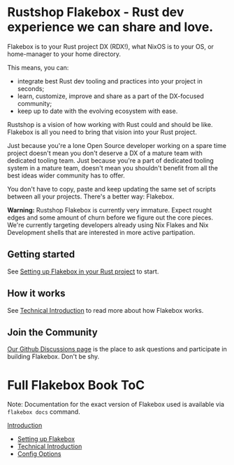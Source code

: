 <!-- WARNING: THIS FILE IS AUTO-GENERATED. EDIT ./docs/README.md instead -->

# Rustshop Flakebox - Rust dev experience we can share and love.

Flakebox is to your Rust project DX (RDX!), what NixOS is to your OS, or
home-manager to your home directory. 

This means, you can:

* integrate best Rust dev tooling and practices into your project in seconds;
* learn, customize, improve and share as a part of the DX-focused community;
* keep up to date with the evolving ecosystem with ease.

Rustshop is a vision of how working with Rust could and should be like.
Flakebox is all you need to bring that vision into your Rust project.

Just because you're a lone Open Source developer working on a spare
time project doesn't mean you don't deserve a DX of a mature team
with dedicated tooling team. Just because you're a part of dedicated
tooling system in a mature team, doesn't mean you shouldn't benefit
from all the best ideas wider community has to offer.

You don't have to copy, paste and keep updating the same set of
scripts between all your projects. There's a better way: Flakebox.

**Warning:** Rustshop Flakebox is currently very immature. Expect
rought edges and some amount of churn before we figure out the
core pieces. We're currently targeting developers already using
Nix Flakes and Nix Development shells that are interested in
more active partipation.


## Getting started

See [Setting up Flakebox in your Rust project](./docs/getting-started.md)
to start.


## How it works

See [Technical Introduction](./docs/technical-details.md) to read more about
how Flakebox works.


## Join the Community

[Our Github Discussions page](https://github.com/rustshop/flakebox/discussions) is the
place to ask questions and participate in building Flakebox. Don't be shy.
# Full Flakebox Book ToC

Note: Documentation for the exact version of Flakebox used is available via `flakebox docs` command.

[Introduction](./docs/README.md)

- [Setting up Flakebox](./docs/getting-started.md)
- [Technical Introduction](./docs/technical-details.md) 
- [Config Options](./docs/nixos-options.md)

<!-- WARNING: THIS FILE IS AUTO-GENERATED. EDIT ./docs/README.md instead -->